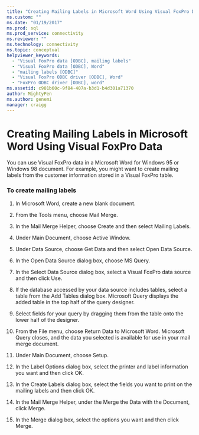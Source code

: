 ```yaml
---
title: "Creating Mailing Labels in Microsoft Word Using Visual FoxPro Data | Microsoft Docs"
ms.custom: ""
ms.date: "01/19/2017"
ms.prod: sql
ms.prod_service: connectivity
ms.reviewer: ""
ms.technology: connectivity
ms.topic: conceptual
helpviewer_keywords: 
  - "Visual FoxPro data [ODBC], mailing labels"
  - "Visual FoxPro data [ODBC], Word"
  - "mailing labels [ODBC]"
  - "Visual FoxPro ODBC driver [ODBC], Word"
  - "FoxPro ODBC driver [ODBC], word"
ms.assetid: c901b60c-9f84-407a-b3d1-b4d301a71370
author: MightyPen
ms.author: genemi
manager: craigg
---
```

# Creating Mailing Labels in Microsoft Word Using Visual FoxPro Data
You can use Visual FoxPro data in a Microsoft Word for Windows 95 or Windows 98 document. For example, you might want to create mailing labels from the customer information stored in a Visual FoxPro table.  
  
### To create mailing labels  
  
1.  In Microsoft Word, create a new blank document.  
  
2.  From the Tools menu, choose Mail Merge.  
  
3.  In the Mail Merge Helper, choose Create and then select Mailing Labels.  
  
4.  Under Main Document, choose Active Window.  
  
5.  Under Data Source, choose Get Data and then select Open Data Source.  
  
6.  In the Open Data Source dialog box, choose MS Query.  
  
7.  In the Select Data Source dialog box, select a Visual FoxPro data source and then click Use.  
  
8.  If the database accessed by your data source includes tables, select a table from the Add Tables dialog box. Microsoft Query displays the added table in the top half of the query designer.  
  
9. Select fields for your query by dragging them from the table onto the lower half of the designer.  
  
10. From the File menu, choose Return Data to Microsoft Word. Microsoft Query closes, and the data you selected is available for use in your mail merge document.  
  
11. Under Main Document, choose Setup.  
  
12. In the Label Options dialog box, select the printer and label information you want and then click OK.  
  
13. In the Create Labels dialog box, select the fields you want to print on the mailing labels and then click OK.  
  
14. In the Mail Merge Helper, under the Merge the Data with the Document, click Merge.  
  
15. In the Merge dialog box, select the options you want and then click Merge.

